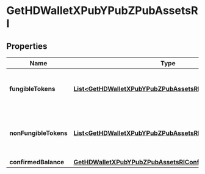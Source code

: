 

# GetHDWalletXPubYPubZPubAssetsRI


## Properties

| Name | Type | Description | Notes |
|------------ | ------------- | ------------- | -------------|
|**fungibleTokens** | [**List&lt;GetHDWalletXPubYPubZPubAssetsRIFungibleTokens&gt;**](GetHDWalletXPubYPubZPubAssetsRIFungibleTokens.md) | Represents fungible tokens&#39;es detailed information |  [optional] |
|**nonFungibleTokens** | [**List&lt;GetHDWalletXPubYPubZPubAssetsRINonFungibleTokens&gt;**](GetHDWalletXPubYPubZPubAssetsRINonFungibleTokens.md) | Represents non-fungible tokens&#39;es detailed information. |  [optional] |
|**confirmedBalance** | [**GetHDWalletXPubYPubZPubAssetsRIConfirmedBalance**](GetHDWalletXPubYPubZPubAssetsRIConfirmedBalance.md) |  |  |



